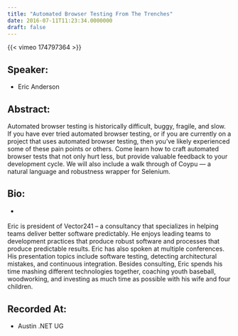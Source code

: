 ```yaml
---
title: "Automated Browser Testing From The Trenches"
date: 2016-07-11T11:23:34.0000000
draft: false
---
```


{{< vimeo 174797364 >}}

## Speaker:

 - Eric Anderson

## Abstract:

<p>Automated browser testing is historically difficult, buggy, fragile, and slow. If you have ever tried automated browser testing, or if you are currently on a project that uses automated browser testing, then you’ve likely experienced some of these pain points or others. Come learn how to craft automated browser tests that not only hurt less, but provide valuable feedback to your development cycle. We will also include a walk through of Coypu — a natural language and robustness wrapper for Selenium.</p>

## Bio:

 - <p>
Eric is president of Vector241 – a consultancy that specializes in helping teams deliver better software predictably. He enjoys leading teams to development practices that produce robust software and processes that produce predictable results. Eric has also spoken at multiple conferences. His presentation topics include software testing, detecting architectural mistakes, and continuous integration. Besides consulting, Eric spends his time mashing different technologies together, coaching youth baseball, woodworking, and investing as much time as possible with his wife and four children.
</p>

## Recorded At:

 - Austin .NET UG

